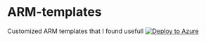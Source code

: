 # ARM-templates
Customized ARM templates that I found usefull
[![Deploy to Azure](http://azuredeploy.net/deploybutton.png)](https://azuredeploy.net/)
